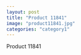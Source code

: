 ```yaml
---
layout: post
title: "Product 11841"
image: "product11841.jpg"
categories: "category1"
---
```

Product 11841

